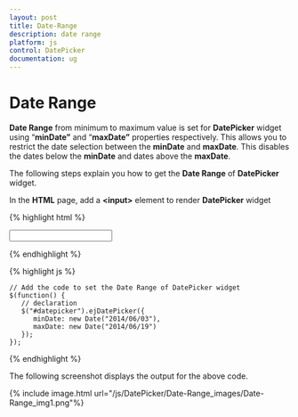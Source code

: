 ```yaml
---
layout: post
title: Date-Range
description: date range
platform: js
control: DatePicker
documentation: ug
---
```


# Date Range

**Date Range** from minimum to maximum value is set for **DatePicker** widget using “**minDate”** and “**maxDate”** properties respectively. This allows you to restrict the date selection between the **minDate** and **maxDate**. This disables the dates below the **minDate** and dates above the **maxDate**.

The following steps explain you how to get the **Date Range** of **DatePicker** widget.

In the **HTML** page, add a **&lt;input&gt;** element to render **DatePicker** widget

{% highlight html %}
  
<input id="datepicker" type="text" />
      
{% endhighlight %}
  
{% highlight js %}

    // Add the code to set the Date Range of DatePicker widget
    $(function() {
       // declaration
       $("#datepicker").ejDatePicker({
          minDate: new Date("2014/06/03"),
          maxDate: new Date("2014/06/19")
       });
    });

{% endhighlight %}




The following screenshot displays the output for the above code.

{% include image.html url="/js/DatePicker/Date-Range_images/Date-Range_img1.png"%}

